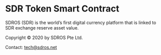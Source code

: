 # SDR Token Smart Contract
SDROS (SDR) is the world’s first digital currency platform that is linked to SDR exchange reserve asset value.

Copyright © 2020 by SDROS Pte Ltd.

Contact: tech@sdros.net
